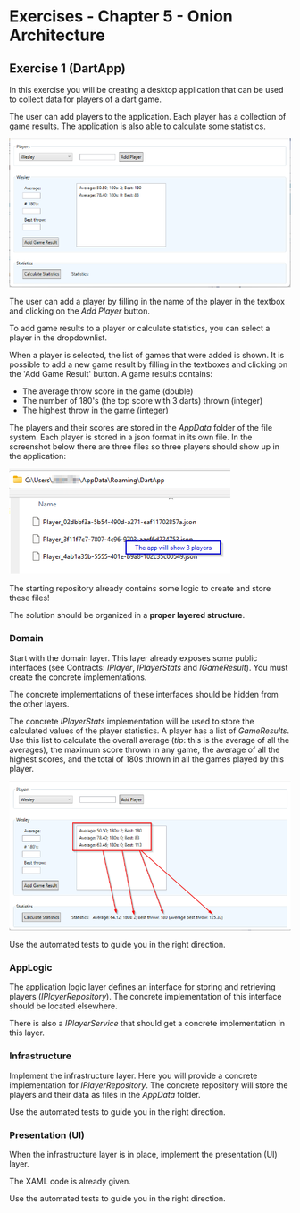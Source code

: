# Exercises - Chapter 5 - Onion Architecture

## Exercise 1 (DartApp)
In this exercise you will be creating a desktop application 
that can be used to collect data for players of a dart game. 

The user can add players to the application. Each player has a collection of game results. The application is also able to calculate some statistics.

![Dart App](images/dartapp.png)

The user can add a player by filling in the name of the player in the textbox and clicking on the *Add Player* button.

To add game results to a player or calculate statistics, you can select a player in the dropdownlist. 

When a player is selected, the list of games that were added is shown. 
It is possible to add a new game result by filling in the textboxes and clicking on the 'Add Game Result' button. 
 A game results contains: 
* The average throw score in the game (double)
* The number of 180's (the top score with 3 darts) thrown (integer)
* The highest throw in the game (integer)

The players and their scores are stored in the *AppData* folder of the file system. 
Each player is stored in a json format in its own file. In  the screenshot below there are three files so three players should show up in the application: 

![Player storage](images/dartapp_file_storage.png)

The starting repository already contains some logic to create and store these files!

The solution should be organized in a **proper layered structure**. 

### Domain
Start with the domain layer. This layer already exposes some public interfaces (see Contracts: *IPlayer*, *IPlayerStats* and *IGameResult*). 
You must create the concrete implementations. 

The concrete implementations of these interfaces should be hidden from the other layers.

The concrete *IPlayerStats* implementation will be used to store the calculated values of the player statistics. A player has a list of *GameResults*. Use this list to calculate the overall average (*tip*: this is the average of all the averages), the maximum score thrown in any game, the average of all the highest scores, and the total of 180s thrown in all the games played by this player.

![Statistics](images/dartapp_stats.png)

Use the automated tests to guide you in the right direction.

### AppLogic
The application logic layer defines an interface for storing and retrieving players (*IPlayerRepository*). The concrete implementation of this interface should be located elsewhere.

There is also a *IPlayerService* that should get a concrete implementation in this layer. 

### Infrastructure
Implement the infrastructure layer. Here you will provide a concrete implementation for *IPlayerRepository*. 
The concrete repository will store the players and their data as files in the *AppData* folder.

Use the automated tests to guide you in the right direction.

### Presentation (UI)
When the infrastructure layer is in place, implement the presentation (UI) layer.

The XAML code is already given.

Use the automated tests to guide you in the right direction.
